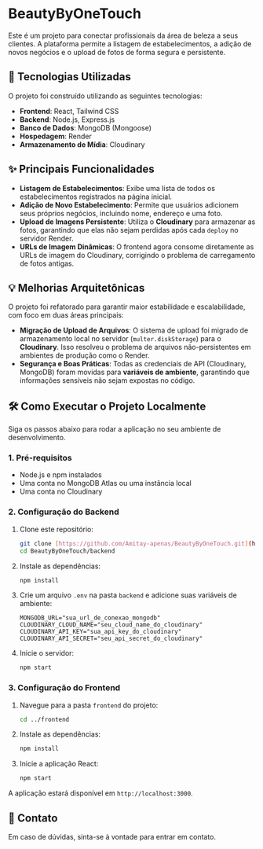# BeautyByOneTouch

Este é um projeto para conectar profissionais da área de beleza a seus clientes. A plataforma permite a listagem de estabelecimentos, a adição de novos negócios e o upload de fotos de forma segura e persistente.

## 🚀 Tecnologias Utilizadas

O projeto foi construído utilizando as seguintes tecnologias:

* **Frontend**: React, Tailwind CSS
* **Backend**: Node.js, Express.js
* **Banco de Dados**: MongoDB (Mongoose)
* **Hospedagem**: Render
* **Armazenamento de Mídia**: Cloudinary

## ✨ Principais Funcionalidades

* **Listagem de Estabelecimentos**: Exibe uma lista de todos os estabelecimentos registrados na página inicial.
* **Adição de Novo Estabelecimento**: Permite que usuários adicionem seus próprios negócios, incluindo nome, endereço e uma foto.
* **Upload de Imagens Persistente**: Utiliza o **Cloudinary** para armazenar as fotos, garantindo que elas não sejam perdidas após cada `deploy` no servidor Render.
* **URLs de Imagem Dinâmicas**: O frontend agora consome diretamente as URLs de imagem do Cloudinary, corrigindo o problema de carregamento de fotos antigas.

## 💡 Melhorias Arquitetônicas

O projeto foi refatorado para garantir maior estabilidade e escalabilidade, com foco em duas áreas principais:

* **Migração de Upload de Arquivos**: O sistema de upload foi migrado de armazenamento local no servidor (`multer.diskStorage`) para o **Cloudinary**. Isso resolveu o problema de arquivos não-persistentes em ambientes de produção como o Render.
* **Segurança e Boas Práticas**: Todas as credenciais de API (Cloudinary, MongoDB) foram movidas para **variáveis de ambiente**, garantindo que informações sensíveis não sejam expostas no código.

## 🛠️ Como Executar o Projeto Localmente

Siga os passos abaixo para rodar a aplicação no seu ambiente de desenvolvimento.

### 1. Pré-requisitos

* Node.js e npm instalados
* Uma conta no MongoDB Atlas ou uma instância local
* Uma conta no Cloudinary

### 2. Configuração do Backend

1.  Clone este repositório:
    ```bash
    git clone [https://github.com/Amitay-apenas/BeautyByOneTouch.git](https://github.com/Amitay-apenas/BeautyByOneTouch.git)
    cd BeautyByOneTouch/backend
    ```
2.  Instale as dependências:
    ```bash
    npm install
    ```
3.  Crie um arquivo `.env` na pasta `backend` e adicione suas variáveis de ambiente:
    ```env
    MONGODB_URL="sua_url_de_conexao_mongodb"
    CLOUDINARY_CLOUD_NAME="seu_cloud_name_do_cloudinary"
    CLOUDINARY_API_KEY="sua_api_key_do_cloudinary"
    CLOUDINARY_API_SECRET="seu_api_secret_do_cloudinary"
    ```
4.  Inicie o servidor:
    ```bash
    npm start
    ```

### 3. Configuração do Frontend

1.  Navegue para a pasta `frontend` do projeto:
    ```bash
    cd ../frontend
    ```
2.  Instale as dependências:
    ```bash
    npm install
    ```
3.  Inicie a aplicação React:
    ```bash
    npm start
    ```

A aplicação estará disponível em `http://localhost:3000`.

## 🤝 Contato

Em caso de dúvidas, sinta-se à vontade para entrar em contato.
````
